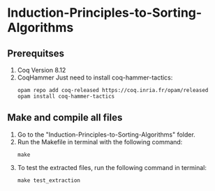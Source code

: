 # Induction-Principles-to-Sorting-Algorithms

## Prerequitses

1. Coq Version 8.12
2. CoqHammer
    Just need to install coq-hammer-tactics:
    ```
    opam repo add coq-released https://coq.inria.fr/opam/released
    opam install coq-hammer-tactics
    ```

## Make and compile all files

1. Go to the "Induction-Principles-to-Sorting-Algorithms" folder.
2. Run the Makefile in terminal with the following command:
    ```
    make
    ```
3. To test the extracted files, run the following command in terminal:
    ```
    make test_extraction
    ```
